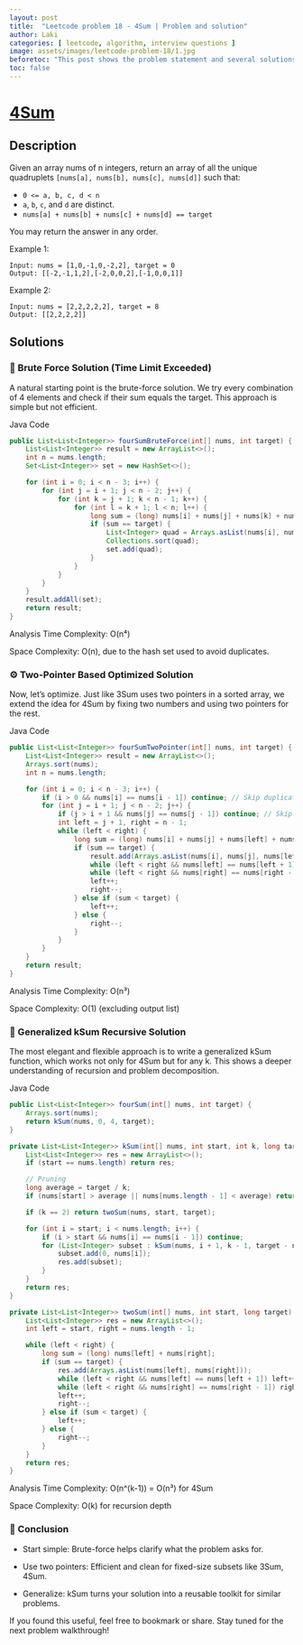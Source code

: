 ```yaml
---
layout: post
title:  "Leetcode problem 18 - 4Sum | Problem and solution"
author: Laki
categories: [ leetcode, algorithm, interview questions ]
image: assets/images/leetcode-problem-18/1.jpg
beforetoc: "This post shows the problem statement and several solutions for leetcode 4Sum problem"
toc: false
---
```


# [4Sum](https://leetcode.com/problems/3sum/)

## Description

Given an array nums of n integers, return an array of all the unique quadruplets `[nums[a], nums[b], nums[c], nums[d]]` such that:

- `0 <= a, b, c, d < n`
- `a`, `b`, `c`, and `d` are distinct.
- `nums[a] + nums[b] + nums[c] + nums[d] == target`

You may return the answer in any order.

 

Example 1:
```
Input: nums = [1,0,-1,0,-2,2], target = 0
Output: [[-2,-1,1,2],[-2,0,0,2],[-1,0,0,1]]
```
Example 2:
```
Input: nums = [2,2,2,2,2], target = 8
Output: [[2,2,2,2]]
```

## Solutions

### 🧠 Brute Force Solution (Time Limit Exceeded)
A natural starting point is the brute-force solution. We try every combination of 4 elements and check if their sum equals the target. This approach is simple but not efficient.

Java Code
```java
public List<List<Integer>> fourSumBruteForce(int[] nums, int target) {
    List<List<Integer>> result = new ArrayList<>();
    int n = nums.length;
    Set<List<Integer>> set = new HashSet<>();

    for (int i = 0; i < n - 3; i++) {
        for (int j = i + 1; j < n - 2; j++) {
            for (int k = j + 1; k < n - 1; k++) {
                for (int l = k + 1; l < n; l++) {
                    long sum = (long) nums[i] + nums[j] + nums[k] + nums[l];
                    if (sum == target) {
                        List<Integer> quad = Arrays.asList(nums[i], nums[j], nums[k], nums[l]);
                        Collections.sort(quad);
                        set.add(quad);
                    }
                }
            }
        }
    }
    result.addAll(set);
    return result;
}
```
Analysis
Time Complexity: O(n⁴)

Space Complexity: O(n), due to the hash set used to avoid duplicates.

### ⚙️ Two-Pointer Based Optimized Solution
Now, let’s optimize. Just like 3Sum uses two pointers in a sorted array, we extend the idea for 4Sum by fixing two numbers and using two pointers for the rest.

Java Code
```java
public List<List<Integer>> fourSumTwoPointer(int[] nums, int target) {
    List<List<Integer>> result = new ArrayList<>();
    Arrays.sort(nums);
    int n = nums.length;

    for (int i = 0; i < n - 3; i++) {
        if (i > 0 && nums[i] == nums[i - 1]) continue; // Skip duplicates
        for (int j = i + 1; j < n - 2; j++) {
            if (j > i + 1 && nums[j] == nums[j - 1]) continue; // Skip duplicates
            int left = j + 1, right = n - 1;
            while (left < right) {
                long sum = (long) nums[i] + nums[j] + nums[left] + nums[right];
                if (sum == target) {
                    result.add(Arrays.asList(nums[i], nums[j], nums[left], nums[right]));
                    while (left < right && nums[left] == nums[left + 1]) left++; // Skip duplicates
                    while (left < right && nums[right] == nums[right - 1]) right--; // Skip duplicates
                    left++;
                    right--;
                } else if (sum < target) {
                    left++;
                } else {
                    right--;
                }
            }
        }
    }
    return result;
}
```
Analysis
Time Complexity: O(n³)

Space Complexity: O(1) (excluding output list)

### 🚀 Generalized kSum Recursive Solution
The most elegant and flexible approach is to write a generalized kSum function, which works not only for 4Sum but for any k. This shows a deeper understanding of recursion and problem decomposition.

Java Code
```java
public List<List<Integer>> fourSum(int[] nums, int target) {
    Arrays.sort(nums);
    return kSum(nums, 0, 4, target);
}

private List<List<Integer>> kSum(int[] nums, int start, int k, long target) {
    List<List<Integer>> res = new ArrayList<>();
    if (start == nums.length) return res;

    // Pruning
    long average = target / k;
    if (nums[start] > average || nums[nums.length - 1] < average) return res;

    if (k == 2) return twoSum(nums, start, target);

    for (int i = start; i < nums.length; i++) {
        if (i > start && nums[i] == nums[i - 1]) continue;
        for (List<Integer> subset : kSum(nums, i + 1, k - 1, target - nums[i])) {
            subset.add(0, nums[i]);
            res.add(subset);
        }
    }
    return res;
}

private List<List<Integer>> twoSum(int[] nums, int start, long target) {
    List<List<Integer>> res = new ArrayList<>();
    int left = start, right = nums.length - 1;

    while (left < right) {
        long sum = (long) nums[left] + nums[right];
        if (sum == target) {
            res.add(Arrays.asList(nums[left], nums[right]));
            while (left < right && nums[left] == nums[left + 1]) left++;
            while (left < right && nums[right] == nums[right - 1]) right--;
            left++;
            right--;
        } else if (sum < target) {
            left++;
        } else {
            right--;
        }
    }
    return res;
}
```
Analysis
Time Complexity: O(n^(k-1)) = O(n³) for 4Sum

Space Complexity: O(k) for recursion depth

### 🧩 Conclusion
- Start simple: Brute-force helps clarify what the problem asks for.

- Use two pointers: Efficient and clean for fixed-size subsets like 3Sum, 4Sum.

- Generalize: kSum turns your solution into a reusable toolkit for similar problems.

If you found this useful, feel free to bookmark or share. Stay tuned for the next problem walkthrough!